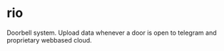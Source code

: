 # rio
Doorbell  system. Upload data whenever a door is open to telegram and proprietary webbased cloud.
